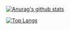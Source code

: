 [![Anurag's github stats](https://github-readme-stats.vercel.app/api?username=big-Zack&show_icons=true&theme=dracula&&repo=ZoomMarker)](https://github.com/anuraghazra/github-readme-stats)

[![Top Langs](https://github-readme-stats.vercel.app/api/top-langs/?username=big-Zack)](https://github.com/anuraghazra/github-readme-stats)








